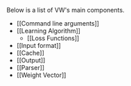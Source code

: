 Below is a list of VW's main components.
<ul>
<li>[[Command line arguments]]</li>
<li>[[Learning Algorithm]]
<ul>
<li>[[Loss Functions]]</li>
</ul></li>
<li>[[Input format]]</li>
<li>[[Cache]]</li>
<li>[[Output]]</li>
<li>[[Parser]]</li>
<li>[[Weight Vector]]</li>
</ul>
